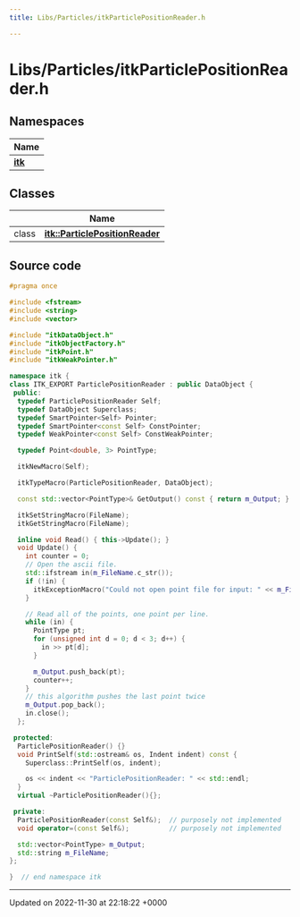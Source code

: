 ```yaml
---
title: Libs/Particles/itkParticlePositionReader.h

---
```


# Libs/Particles/itkParticlePositionReader.h



## Namespaces

| Name           |
| -------------- |
| **[itk](../Namespaces/namespaceitk.md)**  |

## Classes

|                | Name           |
| -------------- | -------------- |
| class | **[itk::ParticlePositionReader](../Classes/classitk_1_1ParticlePositionReader.md)**  |




## Source code

```cpp
#pragma once

#include <fstream>
#include <string>
#include <vector>

#include "itkDataObject.h"
#include "itkObjectFactory.h"
#include "itkPoint.h"
#include "itkWeakPointer.h"

namespace itk {
class ITK_EXPORT ParticlePositionReader : public DataObject {
 public:
  typedef ParticlePositionReader Self;
  typedef DataObject Superclass;
  typedef SmartPointer<Self> Pointer;
  typedef SmartPointer<const Self> ConstPointer;
  typedef WeakPointer<const Self> ConstWeakPointer;

  typedef Point<double, 3> PointType;

  itkNewMacro(Self);

  itkTypeMacro(ParticlePositionReader, DataObject);

  const std::vector<PointType>& GetOutput() const { return m_Output; }

  itkSetStringMacro(FileName);
  itkGetStringMacro(FileName);

  inline void Read() { this->Update(); }
  void Update() {
    int counter = 0;
    // Open the ascii file.
    std::ifstream in(m_FileName.c_str());
    if (!in) {
      itkExceptionMacro("Could not open point file for input: " << m_FileName.c_str());
    }

    // Read all of the points, one point per line.
    while (in) {
      PointType pt;
      for (unsigned int d = 0; d < 3; d++) {
        in >> pt[d];
      }

      m_Output.push_back(pt);
      counter++;
    }
    // this algorithm pushes the last point twice
    m_Output.pop_back();
    in.close();
  };

 protected:
  ParticlePositionReader() {}
  void PrintSelf(std::ostream& os, Indent indent) const {
    Superclass::PrintSelf(os, indent);

    os << indent << "ParticlePositionReader: " << std::endl;
  }
  virtual ~ParticlePositionReader(){};

 private:
  ParticlePositionReader(const Self&);  // purposely not implemented
  void operator=(const Self&);          // purposely not implemented

  std::vector<PointType> m_Output;
  std::string m_FileName;
};

}  // end namespace itk
```


-------------------------------

Updated on 2022-11-30 at 22:18:22 +0000
